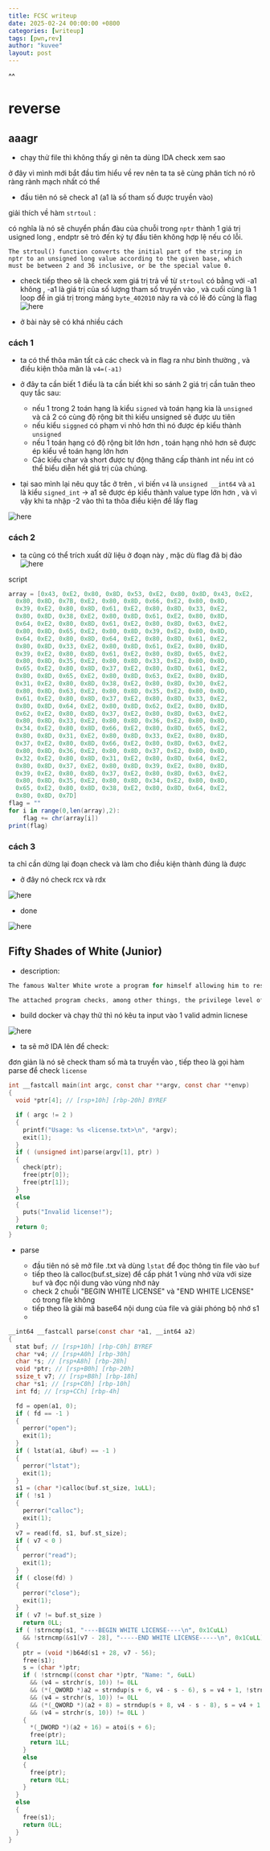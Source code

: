 ```yaml
---
title: FCSC writeup
date: 2025-02-24 00:00:00 +0800
categories: [writeup]
tags: [pwn,rev]
author: "kuvee"
layout: post
---
```


^^

# reverse

## aaagr

- chạy thử file thì không thấy gì nên ta dùng IDA check xem sao


ở đây vì mình mới bắt đầu tìm hiểu về rev nên ta ta sẽ cùng phân tích nó rõ ràng rành mạch nhất có thể

- đầu tiên nó sẽ check a1 (a1 là số tham số được truyền vào) 

giải thích về hàm ```strtoul``` : 

có nghĩa là nó sẽ chuyển phần đàu của chuỗi trong ```nptr``` thành 1 giá trị usigned long , endptr sẽ trỏ đến ký tự đầu tiên không hợp lệ nếu có lỗi.
```
The strtoul() function converts the initial part of the string in
nptr to an unsigned long value according to the given base, which
must be between 2 and 36 inclusive, or be the special value 0.
```
- check tiếp theo sẽ là check xem giá trị trả về từ ```strtoul``` có bằng với -a1 không , -a1 là giá trị của số lượng tham số truyền vào , và cuối cùng là 1 loop để in giá trị trong mảng ```byte_402010``` này ra và có lẽ đó cũng là flag
![here](/assets/images/rev1.png)

- ở bài này sẽ có khá nhiều cách 

### cách 1 

- ta có thể thõa mãn tất cả các check và in flag ra như bình thường  , và điều kiện thõa mãn là ```v4=(-a1)``` 

- ở đây ta cần biết 1 điều là ta cần biết khi so sánh 2 giá trị cần tuân theo quy tắc sau:
  - nếu 1 trong 2 toán hạng là kiểu ```signed``` và toán hạng kia là ```unsigned``` và cả 2 có cùng độ rộng bit thì kiểu unsigned sẽ được ưu tiên
  - nếu kiểu ```siggned``` có phạm vi nhỏ hơn thì nó được ép kiểu thành ```unsigned``` 
  - nếu 1 toán hạng có độ rộng bit lớn hơn , toán hạng nhỏ hơn sẽ được ép kiểu về toán hạng lớn hơn
  - Các kiểu char và short được tự động thăng cấp thành int nếu int có thể biểu diễn hết giá trị của chúng.

- tại sao mình lại nêu quy tắc ở trên , vì biến ```v4``` là ```unsigned __int64``` và ```a1``` là kiểu ```signed_int``` -> a1 sẽ được ép kiểu thành value type lớn hơn , và vì vậy khi ta nhập -2 vào thì ta thõa điều kiện để lấy flag

![here](/assets/images/fcsc2.png)

### cách 2

- ta cũng có thể trích xuất dữ liệu ở đoạn này , mặc dù flag đã bị đảo  
![here](/assets/images/fcsc3.png)

script 

```cs
array = [0x43, 0xE2, 0x80, 0x8D, 0x53, 0xE2, 0x80, 0x8D, 0x43, 0xE2,
  0x80, 0x8D, 0x7B, 0xE2, 0x80, 0x8D, 0x66, 0xE2, 0x80, 0x8D,
  0x39, 0xE2, 0x80, 0x8D, 0x61, 0xE2, 0x80, 0x8D, 0x33, 0xE2,
  0x80, 0x8D, 0x38, 0xE2, 0x80, 0x8D, 0x61, 0xE2, 0x80, 0x8D,
  0x64, 0xE2, 0x80, 0x8D, 0x61, 0xE2, 0x80, 0x8D, 0x63, 0xE2,
  0x80, 0x8D, 0x65, 0xE2, 0x80, 0x8D, 0x39, 0xE2, 0x80, 0x8D,
  0x64, 0xE2, 0x80, 0x8D, 0x64, 0xE2, 0x80, 0x8D, 0x61, 0xE2,
  0x80, 0x8D, 0x33, 0xE2, 0x80, 0x8D, 0x61, 0xE2, 0x80, 0x8D,
  0x39, 0xE2, 0x80, 0x8D, 0x61, 0xE2, 0x80, 0x8D, 0x65, 0xE2,
  0x80, 0x8D, 0x35, 0xE2, 0x80, 0x8D, 0x33, 0xE2, 0x80, 0x8D,
  0x65, 0xE2, 0x80, 0x8D, 0x37, 0xE2, 0x80, 0x8D, 0x61, 0xE2,
  0x80, 0x8D, 0x65, 0xE2, 0x80, 0x8D, 0x63, 0xE2, 0x80, 0x8D,
  0x31, 0xE2, 0x80, 0x8D, 0x38, 0xE2, 0x80, 0x8D, 0x30, 0xE2,
  0x80, 0x8D, 0x63, 0xE2, 0x80, 0x8D, 0x35, 0xE2, 0x80, 0x8D,
  0x61, 0xE2, 0x80, 0x8D, 0x37, 0xE2, 0x80, 0x8D, 0x33, 0xE2,
  0x80, 0x8D, 0x64, 0xE2, 0x80, 0x8D, 0x62, 0xE2, 0x80, 0x8D,
  0x62, 0xE2, 0x80, 0x8D, 0x37, 0xE2, 0x80, 0x8D, 0x63, 0xE2,
  0x80, 0x8D, 0x33, 0xE2, 0x80, 0x8D, 0x36, 0xE2, 0x80, 0x8D,
  0x34, 0xE2, 0x80, 0x8D, 0x66, 0xE2, 0x80, 0x8D, 0x65, 0xE2,
  0x80, 0x8D, 0x31, 0xE2, 0x80, 0x8D, 0x33, 0xE2, 0x80, 0x8D,
  0x37, 0xE2, 0x80, 0x8D, 0x66, 0xE2, 0x80, 0x8D, 0x63, 0xE2,
  0x80, 0x8D, 0x36, 0xE2, 0x80, 0x8D, 0x37, 0xE2, 0x80, 0x8D,
  0x32, 0xE2, 0x80, 0x8D, 0x31, 0xE2, 0x80, 0x8D, 0x64, 0xE2,
  0x80, 0x8D, 0x37, 0xE2, 0x80, 0x8D, 0x39, 0xE2, 0x80, 0x8D,
  0x39, 0xE2, 0x80, 0x8D, 0x37, 0xE2, 0x80, 0x8D, 0x63, 0xE2,
  0x80, 0x8D, 0x35, 0xE2, 0x80, 0x8D, 0x34, 0xE2, 0x80, 0x8D,
  0x65, 0xE2, 0x80, 0x8D, 0x38, 0xE2, 0x80, 0x8D, 0x64, 0xE2,
  0x80, 0x8D, 0x7D]
flag = ""
for i in range(0,len(array),2):
    flag += chr(array[i])
print(flag)
```

### cách 3

ta chỉ cần dừng lại đoạn check và làm cho điều kiện thành đúng là được 

- ở đây nó check rcx và rdx 

![here](/assets/images/fcsc4.png)

- done

![here](/assets/images/fcsc5.png)


## Fifty Shades of White (Junior)

- description: 

```cs
The famous Walter White wrote a program for himself allowing him to restrict access to his “professional” data. He distributes licenses sparingly, but you’ve managed to obtain one that he generated for his son! His system offers two levels of licenses: the one you obtained is the less privileged one, and you aim to acquire an “admin” license.

The attached program checks, among other things, the privilege level of the license. It will reward you if you present an “admin” license.
```

- build docker và chạy thử thì nó kêu ta input vào 1 valid admin licnese 

![here](/assets/images/fcsc6.png)

- ta sẽ mở IDA lên để check: 

đơn giản là nó sẽ check tham số mà ta truyền vào , tiếp theo là gọi hàm parse để check ```license```

```c
int __fastcall main(int argc, const char **argv, const char **envp)
{
  void *ptr[4]; // [rsp+10h] [rbp-20h] BYREF

  if ( argc != 2 )
  {
    printf("Usage: %s <license.txt>\n", *argv);
    exit(1);
  }
  if ( (unsigned int)parse(argv[1], ptr) )
  {
    check(ptr);
    free(ptr[0]);
    free(ptr[1]);
  }
  else
  {
    puts("Invalid license!");
  }
  return 0;
}
```

- parse

  - đầu tiên nó sẽ mở file .txt và dùng ```lstat``` để đọc thông tin file vào ```buf```
  - tiếp theo là calloc(buf.st_size) để cấp phát 1 vùng nhớ vừa với size ```buf``` và đọc nội dung vào vùng nhớ này 
  - check 2 chuỗi "BEGIN WHITE LICENSE" và "END WHITE LICENSE" có trong file không
  - tiếp theo là giải mã base64 nội dung của file và giải phóng bộ nhớ s1
  - 

```c
__int64 __fastcall parse(const char *a1, __int64 a2)
{
  stat buf; // [rsp+10h] [rbp-C0h] BYREF
  char *v4; // [rsp+A0h] [rbp-30h]
  char *s; // [rsp+A8h] [rbp-28h]
  void *ptr; // [rsp+B0h] [rbp-20h]
  ssize_t v7; // [rsp+B8h] [rbp-18h]
  char *s1; // [rsp+C0h] [rbp-10h]
  int fd; // [rsp+CCh] [rbp-4h]

  fd = open(a1, 0);
  if ( fd == -1 )
  {
    perror("open");
    exit(1);
  }
  if ( lstat(a1, &buf) == -1 )
  {
    perror("lstat");
    exit(1);
  }
  s1 = (char *)calloc(buf.st_size, 1uLL);
  if ( !s1 )
  {
    perror("calloc");
    exit(1);
  }
  v7 = read(fd, s1, buf.st_size);
  if ( v7 < 0 )
  {
    perror("read");
    exit(1);
  }
  if ( close(fd) )
  {
    perror("close");
    exit(1);
  }
  if ( v7 != buf.st_size )
    return 0LL;
  if ( !strncmp(s1, "----BEGIN WHITE LICENSE----\n", 0x1CuLL)
    && !strncmp(&s1[v7 - 28], "-----END WHITE LICENSE-----\n", 0x1CuLL) )
  {
    ptr = (void *)b64d(s1 + 28, v7 - 56);
    free(s1);
    s = (char *)ptr;
    if ( !strncmp((const char *)ptr, "Name: ", 6uLL)
      && (v4 = strchr(s, 10)) != 0LL
      && (*(_QWORD *)a2 = strndup(s + 6, v4 - s - 6), s = v4 + 1, !strncmp(v4 + 1, "Serial: ", 8uLL))
      && (v4 = strchr(s, 10)) != 0LL
      && (*(_QWORD *)(a2 + 8) = strndup(s + 8, v4 - s - 8), s = v4 + 1, !strncmp(v4 + 1, "Type: ", 6uLL))
      && (v4 = strchr(s, 10)) != 0LL )
    {
      *(_DWORD *)(a2 + 16) = atoi(s + 6);
      free(ptr);
      return 1LL;
    }
    else
    {
      free(ptr);
      return 0LL;
    }
  }
  else
  {
    free(s1);
    return 0LL;
  }
}
```
